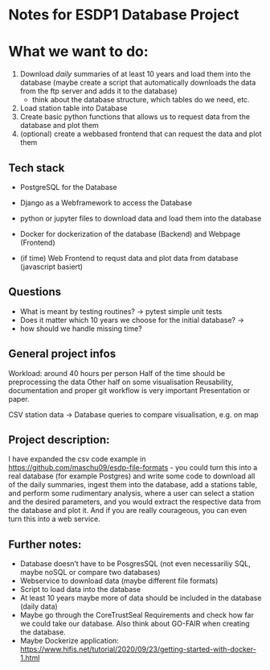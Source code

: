 # Notes for ESDP1 Database Project

# What we want to do:

1. Download _daily_ summaries of at least 10 years and load them into the database (maybe create a script that automatically downloads the data from the ftp server and adds it to the database)
   - think about the database structure, which tables do we need, etc.
2. Load station table into Database
3. Create basic python functions that allows us to request data from the database and plot them
4. (optional) create a webbased frontend that can request the data and plot them

## Tech stack

- PostgreSQL for the Database
- Django as a Webframework to access the Database
- python or jupyter files to download data and load them into the database
- Docker for dockerization of the database (Backend) and Webpage (Frontend)

- (if time) Web Frontend to requst data and plot data from database (javascript basiert)

## Questions

- What is meant by testing routines? -> pytest simple unit tests
- Does it matter which 10 years we choose for the initial database? -> 
- how should we handle missing time?

## General project infos

Workload: around 40 hours per person
Half of the time should be preprocessing the data
Other half on some visualisation
Reusability, documentation and proper git workflow is very important
Presentation or paper.

CSV station data -> Database queries to compare visualisation, e.g. on map

## Project description:

I have expanded the csv code example in https://github.com/maschu09/esdp-file-formats - you could turn this into a real database (for example Postgres) and write some code to download all of the daily summaries, ingest them into the database, add a stations table, and perform some rudimentary analysis, where a user can select a station and the desired parameters, and you would extract the respective data from the database and plot it. And if you are really courageous, you can even turn this into a web service.

## Further notes:

- Database doesn’t have to be PosgresSQL (not even necessariliy SQL, maybe noSQL or compare two databases)
- Webservice to download data (maybe different file formats)
- Script to load data into the database
- At least 10 years maybe more of data should be included in the database (daily data)
- Maybe go through the CoreTrustSeal Requirements and check how far we could take our database. Also think about GO-FAIR when creating the database.
- Maybe Dockerize application: https://www.hifis.net/tutorial/2020/09/23/getting-started-with-docker-1.html
